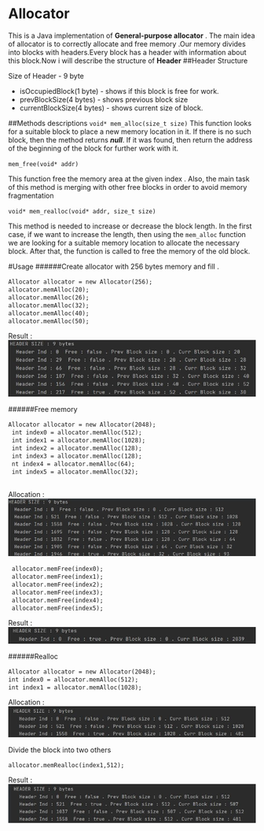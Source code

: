 # Allocator
This is a Java implementation of **General-purpose allocator** . 
The main idea of allocator is to correctly allocate and free memory .Our memory divides into blocks with headers.Every block has a header with information about this block.Now i will describe the structure of **Header**
##Header Structure

Size of Header - 9 byte
- isOccupiedBlock(1 byte) - shows if this block is free for work.
- prevBlockSize(4 bytes) - shows previous block size
- currentBlockSize(4 bytes) - shows current  size of  block.

##Methods descriptions
`void* mem_alloc(size_t size)` 
This function looks for a suitable block to
 place a new memory location in it. 
 If there is no such block, then the method returns ***null***. 
 If it was found, then return the address of the beginning of the block for further work with it.
 
 `mem_free(void* addr)`
 
 
This function  free the memory area at the given index . 
Also, the main task of this method is merging with other free blocks in order to avoid memory fragmentation

`void* mem_realloc(void* addr, size_t size)`

This method is needed to increase or decrease the block length. 
In the first case, if we want to increase the length, 
then using the `mem_alloc` function we are looking for a
 suitable memory location to allocate the necessary block.
  After that, the function is called to free the memory of the old block.
  
 #Usage
 ######Create allocator with 256 bytes memory and fill .    
 ```  
 Allocator allocator = new Allocator(256);
allocator.memAlloc(20);
allocator.memAlloc(26);
allocator.memAlloc(32);
allocator.memAlloc(40);
allocator.memAlloc(50);
```
Result : ![alt text](src/images/res1.jpg)   

######Free memory

```
Allocator allocator = new Allocator(2048);
 int index0 = allocator.memAlloc(512);
 int index1 = allocator.memAlloc(1028);
 int index2 = allocator.memAlloc(128);
 int index3 = allocator.memAlloc(128);
 nt index4 = allocator.memAlloc(64);
 int index5 = allocator.memAlloc(32);
      
```
Allocation :  ![alt text](src/images/alloc1.jpg)   

```
 allocator.memFree(index0);
 allocator.memFree(index1);
 allocator.memFree(index2);
 allocator.memFree(index3);
 allocator.memFree(index4);
 allocator.memFree(index5);
```

Result :  ![alt text](src/images/free.jpg)   

######Realloc

```
Allocator allocator = new Allocator(2048);
int index0 = allocator.memAlloc(512);
int index1 = allocator.memAlloc(1028);
```  

Allocation :  ![alt text](src/images/realinit.jpg)   

Divide the block into two others
```
allocator.memRealloc(index1,512);
```

Result : ![alt text](src/images/RESREAL.jpg) 








